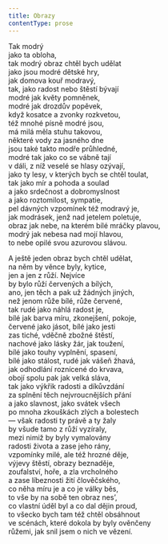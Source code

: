 ```yaml
---
title: Obrazy
contentType: prose
---
```


Tak modrý  
jako ta obloha,  
tak modrý obraz chtěl bych udělat  
jako jsou modré dětské hry,  
jak domova kouř modravý,  
tak, jako radost nebo štěstí bývají  
modré jak květy pomněnek,  
modré jak drozdův popěvek,  
když kosatce a zvonky rozkvetou,  
též mnohé písně modré jsou,  
má milá měla stuhu takovou,  
některé vody za jasného dne  
jsou také takto modře průhledné,  
modré tak jako co se vábně tají  
v dáli, z níž veselé se hlasy ozývají,  
jako ty lesy, v kterých bych se chtěl toulat,  
tak jako mír a pohoda a soulad  
a jako srdečnost a dobromyslnost  
a jako roztomilost, sympatie,  
pel dávných vzpomínek též modravý je,  
jak modrásek, jenž nad jetelem poletuje,  
obraz jak nebe, na kterém bílé mráčky plavou,  
modrý jak nebesa nad mojí hlavou,  
to nebe opilé svou azurovou slávou.

A ještě jeden obraz bych chtěl udělat,  
na něm by věnce byly, kytice,  
jen a jen z růží. Nejvíce  
by bylo růží červených a bílých,  
ano, jen těch a pak už žádných jiných,  
než jenom růže bílé, růže červené,  
tak rudé jako náhlá radost je,  
bílé jak barva míru, zkonejšení, pokoje,  
červené jako jásot, bílé jako jesti  
zas tiché, vděčně zbožné štěstí,  
nachové jako lásky žár, jak toužení,  
bílé jako touhy vyplnění, spasení,  
bílé jako stálost, rudé jak vášeň žhavá,  
jak odhodlání roznícené do krvava,  
obojí spolu pak jak velká sláva,  
tak jako výkřik radosti a díkůvzdání  
za splnění těch nejvroucnějších přání  
a jako slavnost, jako svátek všech  
po mnoha zkouškách zlých a bolestech  
— však radosti ty právě a ty žaly  
by všude tamo z růží vyzíraly,  
mezi nimiž by byly vymalovány  
radosti života a zase jeho rány,  
vzpomínky milé, ale též hrozné děje,  
výjevy štěstí, obrazy beznaděje,  
zoufalství, hoře, a zla vrcholného  
a zase líbeznosti žití člověčského,  
co něha míru je a co je války běs,  
to vše by na sobě ten obraz nes’,  
co vlastní úděl byl a co dal dějin proud,  
to všecko bych tam též chtěl obsáhnout  
ve scénách, které dokola by byly ověnčeny  
růžemi, jak snil jsem o nich ve vězení.
